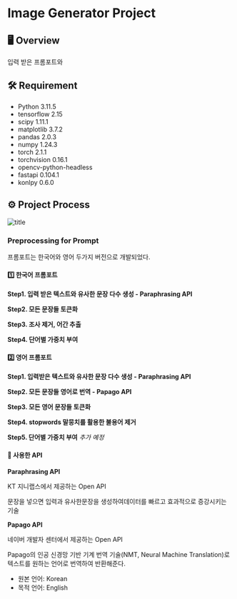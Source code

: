 # Image Generator Project 


## 🖥 Overview 
입력 받은 프롬포트와 

## 🛠 Requirement 
- Python 3.11.5
- tensorflow 2.15
- scipy 1.11.1
- matplotlib 3.7.2
- pandas 2.0.3
- numpy 1.24.3
- torch 2.1.1
- torchvision 0.16.1
- opencv-python-headless
- fastapi 0.104.1
- konlpy 0.6.0


## ⚙ Project Process
![title](https://github.com/JinSan-RM/ImageGen_textPlusimage/assets/143769249/90709370-25f1-45dd-b4fa-3fd62039c4a2)


### Preprocessing for Prompt
프롬포트는 한국어와 영어 두가지 버전으로 개발되었다.
#### 1️⃣ 한국어 프롬포트
  __Step1. 입력 받은 텍스트와 유사한 문장 다수 생성 - Paraphrasing API__
  
  __Step2. 모든 문장들 토큰화__
  
  __Step3. 조사 제거, 어간 추출__
  
  __Step4. 단어별 가중치 부여__


  
#### 2️⃣ 영어 프롬포트
  __Step1. 입력받은 텍스트와 유사한 문장 다수 생성 - Paraphrasing API__
  
  __Step2. 모든 문장들 영어로 번역 - Papago API__

  __Step3. 모든 영어 문장들 토큰화__
  
  __Step4. stopwords 말뭉치를 활용한 불용어 제거__
  
  __Step5. 단어별 가중치 부여__  *추가 예정*


#### 📌 사용한 API
__Paraphrasing API__

KT 지니랩스에서 제공하는 Open API

문장을 넣으면 입력과 유사한문장을 생성하여데이터를 빠르고 효과적으로 증강시키는 기술
  

__Papago API__

  네이버 개발자 센터에서 제공하는 Open API

  Papago의 인공 신경망 기반 기계 번역 기술(NMT, Neural Machine Translation)로 텍스트를 원하는 언어로 번역하여 반환해준다. 
  * 원본 언어: Korean
  * 목적 언어: English
